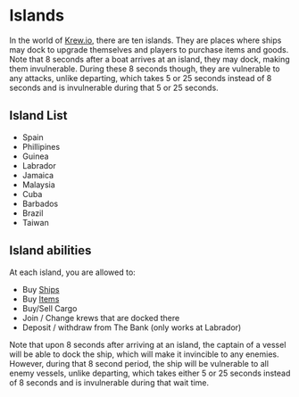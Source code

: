 # Islands

In the world of [Krew.io](https://krew.io), there are ten islands. They are places where ships may dock to upgrade themselves and players to purchase items and goods. Note that 8 seconds after a boat arrives at an island, they may dock, making them invulnerable. During these 8 seconds though, they are vulnerable to any attacks, unlike departing, which takes 5 or 25 seconds instead of 8 seconds and is invulnerable during that 5 or 25 seconds.

## Island List

- Spain
- Phillipines
- Guinea
- Labrador
- Jamaica
- Malaysia
- Cuba
- Barbados
- Brazil
- Taiwan

## Island abilities

At each island, you are allowed to:

* Buy [Ships](/pages/ships.md)
* Buy [Items](/pages/items.md)
* Buy/Sell Cargo
* Join / Change krews that are docked there
* Deposit / withdraw from The Bank (only works at Labrador)

Note that upon 8 seconds after arriving at an island, the captain of a vessel will be able to dock the ship, which will make it invincible to any enemies. However, during that 8 second period, the ship will be vulnerable to all enemy vessels, unlike departing, which takes either 5 or 25 seconds instead of 8 seconds and is invulnerable during that wait time.